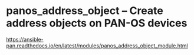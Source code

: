 # panos_address_object – Create address objects on PAN-OS devices


https://ansible-pan.readthedocs.io/en/latest/modules/panos_address_object_module.html